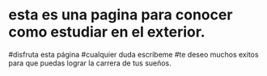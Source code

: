 # esta es una pagina para conocer como estudiar en el exterior.
#disfruta esta página
#cualquier duda escribeme
#te deseo muchos exitos para que puedas lograr la carrera de tus sueños.
